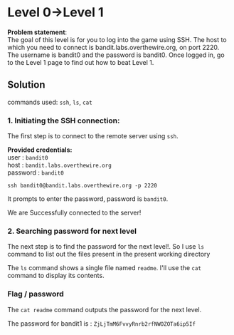 # Level 0->Level 1
**Problem statement**:
<br>
The goal of this level is for you to log into the game using SSH. The host to which you need to connect is bandit.labs.overthewire.org, on port 2220. The username is bandit0 and the password is bandit0. Once logged in, go to the Level 1 page to find out how to beat Level 1.



## Solution
commands used: 
`ssh`, `ls`, `cat`<br>

### 1. Initiating the SSH connection:
The first step is to connect to the remote server using `ssh`.
<br>

**Provided credentials:** <br>
user : `bandit0` <br>
host : `bandit.labs.overthewire.org`<br>
password : `bandit0`

`ssh bandit0@bandit.labs.overthewire.org -p 2220`
<br>

It prompts to enter the password, password is `bandit0`.<br>

We are Successfully connected to the server!


### 2. Searching password for next level
The next step is to find the password for the next level!.
So I use `ls` command to list out the files present in the present working directory

The `ls` command shows a single file named `readme`. I'll use the `cat` command to display its contents.


### Flag / password
The `cat readme` command outputs the password for the next level.<br>

The password for bandit1 is : `ZjLjTmM6FvvyRnrb2rfNWOZOTa6ip5If`